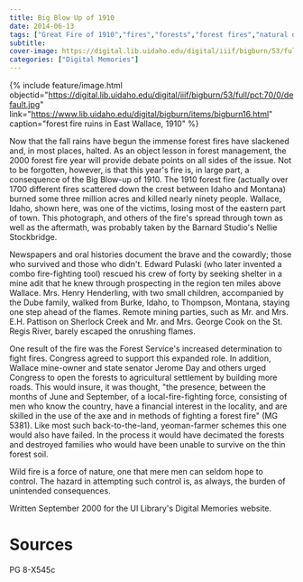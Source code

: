 ```yaml
---
title: Big Blow Up of 1910
date: 2014-06-13
tags: ["Great Fire of 1910","fires","forests","forest fires","natural disasters"]
subtitle: 
cover-image: https://digital.lib.uidaho.edu/digital/iiif/bigburn/53/full/pct:70/0/default.jpg
categories: ["Digital Memories"]
---
```


{% include feature/image.html objectid="https://digital.lib.uidaho.edu/digital/iiif/bigburn/53/full/pct:70/0/default.jpg" link="https://www.lib.uidaho.edu/digital/bigburn/items/bigburn16.html" caption="forest fire ruins in East Wallace, 1910" %}

Now that the fall rains have begun the immense forest fires have slackened and, in most places, halted. As an object lesson in forest management, the 2000 forest fire year will provide debate points on all sides of the issue. Not to be forgotten, however, is that this year's fire is, in large part, a consequence of the Big Blow-up of 1910. The 1910 forest fire (actually over 1700 different fires scattered down the crest between Idaho and Montana) burned some three million acres and killed nearly ninety people. Wallace, Idaho, shown here, was one of the victims, losing most of the eastern part of town. This photograph, and others of the fire's spread through town as well as the aftermath, was probably taken by the Barnard Studio's Nellie Stockbridge.

Newspapers and oral histories document the brave and the cowardly; those who survived and those who didn't. Edward Pulaski (who later invented a combo fire-fighting tool) rescued his crew of forty by seeking shelter in a mine adit that he knew through prospecting in the region ten miles above Wallace. Mrs. Henry Henderling, with two small children, accompanied by the Dube family, walked from Burke, Idaho, to Thompson, Montana, staying one step ahead of the flames. Remote mining parties, such as Mr. and Mrs. E.H. Pattison on Sherlock Creek and Mr. and Mrs. George Cook on the St. Regis River, barely escaped the onrushing flames.

One result of the fire was the Forest Service's increased determination to fight fires. Congress agreed to support this expanded role. In addition, Wallace mine-owner and state senator Jerome Day and others urged Congress to open the forests to agricultural settlement by building more roads. This would insure, it was thought, "the presence, between the months of June and September, of a local-fire-fighting force, consisting of men who know the country, have a financial interest in the locality, and are skilled in the use of the axe and in methods of fighting a forest fire" (MG 5381). Like most such back-to-the-land, yeoman-farmer schemes this one would also have failed. In the process it would have decimated the forests and destroyed families who would have been unable to survive on the thin forest soil.

Wild fire is a force of nature, one that mere men can seldom hope to control. The hazard in attempting such control is, as always, the burden of unintended consequences.

Written September 2000 for the UI Library's Digital Memories website.

# Sources

PG 8-X545c